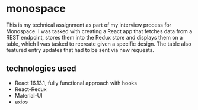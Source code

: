 # monospace

This is my technical assignment as part of my interview process for Monospace. I was tasked with creating a React app that fetches data from a REST endpoint,
stores them into the Redux store and displays them on a table, which I was tasked to recreate given a specific design. The table also featured entry updates that had to
be sent via new requests.

## technologies used

* React 16.13.1, fully functional approach with hooks
* React-Redux
* Material-UI
* axios
